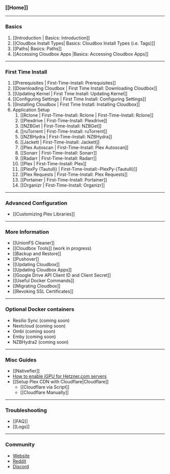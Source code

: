 ### [[Home]] ###

***

### Basics ###
1. [[Introduction | Basics: Introduction]]
1. [[Cloudbox Install Types| Basics: Cloudbox Install Types (i.e. Tags)]]
1. [[Paths| Basics: Paths]]
1. [[Accessing Cloudbox Apps |Basics: Accessing Cloudbox Apps]]

***

### First Time Install ###
1. [[Prerequisites | First-Time-Install: Prerequisites]]
1. [[Downloading Cloudbox | First Time Install: Downloading Cloudbox]]
1. [[Updating Kernel | First Time Install: Updating Kernel]]
1. [[Configuring Settings | First Time Install: Configuring Settings]]
1. [[Installing Cloudbox | First Time Install: Installing Cloudbox]]
1. Application Setup
    1. [[Rclone | First-Time-Install: Rclone | First-Time-Install: Rclone]]
    1. [[Plexdrive | First-Time-Install: Plexdrive]]
    1. [[NZBGet | First-Time-Install: NZBGet]]
    1. [[ruTorrent | First-Time-Install: ruTorrent]]
    1. [[NZBHydra | First-Time-Install: NZBHydra]]
    1. [[Jackett | First-Time-Install: Jackett]]
    1. [[Plex Autoscan | First-Time-Install: Plex Autoscan]]
    1. [[Sonarr | First-Time-Install: Sonarr]]
    1. [[Radarr | First-Time-Install: Radarr]]
    1. [[Plex | First-Time-Install: Plex]]
    1. [[PlexPy (Tautulli) | First-Time-Install:-PlexPy-(Tautulli)]]
    1. [[Plex Requests | First-Time-Install: Plex Requests]]
    1. [[Portainer | First-Time-Install: Portainer]]
    1. [[Organizr | First-Time-Install: Organizr]]

***

### Advanced Configuration ###
- [[Customizing Plex Libraries]]

***

### More Information ###
- [[UnionFS Cleaner]]
- [[Cloudbox Tools]] (work in progress)
- [[Backup and Restore]]
- [[Pushover]]
- [[Updating Cloudbox]]
- [[Updating Cloudbox Apps]]
- [[Google Drive API Client ID and Client Secret]]
- [[Useful Docker Commands]]
- [[Migrating Cloudbox]]
- [[Revoking SSL Certificates]]


***

### Optional Docker containers
- Resilio Sync (coming soon)
- Nextcloud (coming soon)
- Ombi (coming soon)
- Emby (coming soon)
- NZBHydra2 (coming soon)

***

### Misc Guides
- [[Nativefier]]
- [How to enable iGPU for Hetzner.com servers](https://github.com/desimaniac/docs/blob/master/enable_igpu_on_hetzner.md)
- [[Setup Plex CDN with Cloudflare|Cloudflare]]
  - [[Cloudflare via Script]]
  - [[Cloudflare Manually]]

***

### Troubleshooting ###
- [[FAQ]]
- [[Logs]]

***

### Community ###
- [Website](https://www.cloudbox.rocks)
- [Reddit](https://reddit.com/r/Cloudbox)
- [Discord](https://discord.gg/xmNYmSJ)
